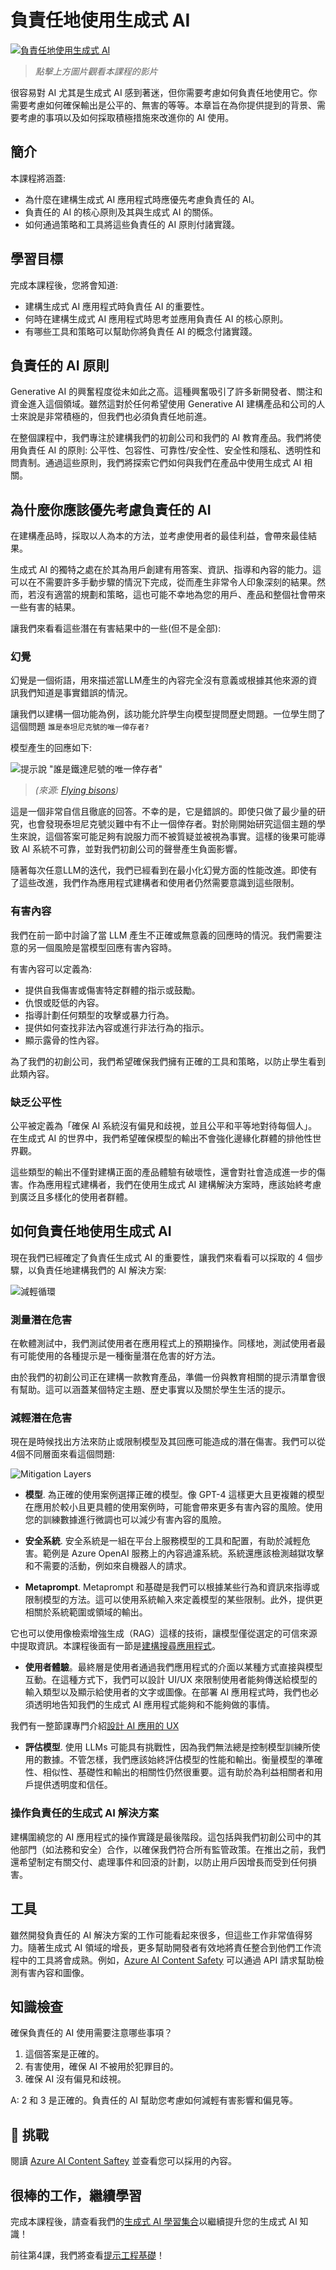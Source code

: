 ﻿# 負責任地使用生成式 AI

[![負責任地使用生成式 AI](../../images/03-lesson-banner.png?WT.mc_id=academic-105485-koreyst)](https://aka.ms/gen-ai-lesson3-gh?WT.mc_id=academic-105485-koreyst)

> _點擊上方圖片觀看本課程的影片_

很容易對 AI 尤其是生成式 AI 感到著迷，但你需要考慮如何負責任地使用它。你需要考慮如何確保輸出是公平的、無害的等等。本章旨在為你提供提到的背景、需要考慮的事項以及如何採取積極措施來改進你的 AI 使用。

## 簡介

本課程將涵蓋:

- 為什麼在建構生成式 AI 應用程式時應優先考慮負責任的 AI。
- 負責任的 AI 的核心原則及其與生成式 AI 的關係。
- 如何通過策略和工具將這些負責任的 AI 原則付諸實踐。

## 學習目標

完成本課程後，您將會知道:

- 建構生成式 AI 應用程式時負責任 AI 的重要性。
- 何時在建構生成式 AI 應用程式時思考並應用負責任 AI 的核心原則。
- 有哪些工具和策略可以幫助你將負責任 AI 的概念付諸實踐。

## 負責任的 AI 原則

Generative AI 的興奮程度從未如此之高。這種興奮吸引了許多新開發者、關注和資金進入這個領域。雖然這對於任何希望使用 Generative AI 建構產品和公司的人士來說是非常積極的，但我們也必須負責任地前進。

在整個課程中，我們專注於建構我們的初創公司和我們的 AI 教育產品。我們將使用負責任 AI 的原則: 公平性、包容性、可靠性/安全性、安全性和隱私、透明性和問責制。通過這些原則，我們將探索它們如何與我們在產品中使用生成式 AI 相關。

## 為什麼你應該優先考慮負責任的 AI

在建構產品時，採取以人為本的方法，並考慮使用者的最佳利益，會帶來最佳結果。

生成式 AI 的獨特之處在於其為用戶創建有用答案、資訊、指導和內容的能力。這可以在不需要許多手動步驟的情況下完成，從而產生非常令人印象深刻的結果。然而，若沒有適當的規劃和策略，這也可能不幸地為您的用戶、產品和整個社會帶來一些有害的結果。

讓我們來看看這些潛在有害結果中的一些(但不是全部):

### 幻覺

幻覺是一個術語，用來描述當LLM產生的內容完全沒有意義或根據其他來源的資訊我們知道是事實錯誤的情況。

讓我們以建構一個功能為例，該功能允許學生向模型提問歷史問題。一位學生問了這個問題 `誰是泰坦尼克號的唯一倖存者?`

模型產生的回應如下:

![提示說 "誰是鐵達尼號的唯一倖存者"](../../../03-using-generative-ai-responsibly/images/ChatGPT-titanic-survivor-prompt.webp?WT.mc_id=academic-105485-koreyst)

> _(來源: [Flying bisons](https://flyingbisons.com?WT.mc_id=academic-105485-koreyst))_

這是一個非常自信且徹底的回答。不幸的是，它是錯誤的。即使只做了最少量的研究，也會發現泰坦尼克號災難中有不止一個倖存者。對於剛開始研究這個主題的學生來說，這個答案可能足夠有說服力而不被質疑並被視為事實。這樣的後果可能導致 AI 系統不可靠，並對我們初創公司的聲譽產生負面影響。

隨著每次任意LLM的迭代，我們已經看到在最小化幻覺方面的性能改進。即使有了這些改進，我們作為應用程式建構者和使用者仍然需要意識到這些限制。

### 有害內容

我們在前一節中討論了當 LLM 產生不正確或無意義的回應時的情況。我們需要注意的另一個風險是當模型回應有害內容時。

有害內容可以定義為:

- 提供自我傷害或傷害特定群體的指示或鼓勵。
- 仇恨或貶低的內容。
- 指導計劃任何類型的攻擊或暴力行為。
- 提供如何查找非法內容或進行非法行為的指示。
- 顯示露骨的性內容。

為了我們的初創公司，我們希望確保我們擁有正確的工具和策略，以防止學生看到此類內容。

### 缺乏公平性

公平被定義為「確保 AI 系統沒有偏見和歧視，並且公平和平等地對待每個人」。在生成式 AI 的世界中，我們希望確保模型的輸出不會強化邊緣化群體的排他性世界觀。

這些類型的輸出不僅對建構正面的產品體驗有破壞性，還會對社會造成進一步的傷害。作為應用程式建構者，我們在使用生成式 AI 建構解決方案時，應該始終考慮到廣泛且多樣化的使用者群體。

## 如何負責任地使用生成式 AI

現在我們已經確定了負責任生成式 AI 的重要性，讓我們來看看可以採取的 4 個步驟，以負責任地建構我們的 AI 解決方案:

![減輕循環](../../images/mitigate-cycle.png?WT.mc_id=academic-105485-koreyst)

### 測量潛在危害

在軟體測試中，我們測試使用者在應用程式上的預期操作。同樣地，測試使用者最有可能使用的各種提示是一種衡量潛在危害的好方法。

由於我們的初創公司正在建構一款教育產品，準備一份與教育相關的提示清單會很有幫助。這可以涵蓋某個特定主題、歷史事實以及關於學生生活的提示。

### 減輕潛在危害

現在是時候找出方法來防止或限制模型及其回應可能造成的潛在傷害。我們可以從4個不同層面來看這個問題:

![Mitigation Layers](../../images/mitigation-layers.png?WT.mc_id=academic-105485-koreyst)

- **模型**. 為正確的使用案例選擇正確的模型。像 GPT-4 這樣更大且更複雜的模型在應用於較小且更具體的使用案例時，可能會帶來更多有害內容的風險。使用您的訓練數據進行微調也可以減少有害內容的風險。

- **安全系統**. 安全系統是一組在平台上服務模型的工具和配置，有助於減輕危害。範例是 Azure OpenAI 服務上的內容過濾系統。系統還應該檢測越獄攻擊和不需要的活動，例如來自機器人的請求。

- **Metaprompt**. Metaprompt 和基礎是我們可以根據某些行為和資訊來指導或限制模型的方法。這可以使用系統輸入來定義模型的某些限制。此外，提供更相關於系統範圍或領域的輸出。

它也可以使用像檢索增強生成（RAG）這樣的技術，讓模型僅從選定的可信來源中提取資訊。本課程後面有一節是[建構搜尋應用程式](../../../08-building-search-applications/translations/tw/README.md?WT.mc_id=academic-105485-koreyst)。

- **使用者體驗**。最終層是使用者通過我們應用程式的介面以某種方式直接與模型互動。在這種方式下，我們可以設計 UI/UX 來限制使用者能夠傳送給模型的輸入類型以及顯示給使用者的文字或圖像。在部署 AI 應用程式時，我們也必須透明地告知我們的生成式 AI 應用程式能夠和不能夠做的事情。

我們有一整節課專門介紹[設計 AI 應用的 UX](../../../12-designing-ux-for-ai-applications/translations/tw/README.md?WT.mc_id=academic-105485-koreyst)

- **評估模型**. 使用 LLMs 可能具有挑戰性，因為我們無法總是控制模型訓練所使用的數據。不管怎樣，我們應該始終評估模型的性能和輸出。衡量模型的準確性、相似性、基礎性和輸出的相關性仍然很重要。這有助於為利益相關者和用戶提供透明度和信任。

### 操作負責任的生成式 AI 解決方案

建構圍繞您的 AI 應用程式的操作實踐是最後階段。這包括與我們初創公司中的其他部門（如法務和安全）合作，以確保我們符合所有監管政策。在推出之前，我們還希望制定有關交付、處理事件和回滾的計劃，以防止用戶因增長而受到任何損害。

## 工具

雖然開發負責任的 AI 解決方案的工作可能看起來很多，但這些工作非常值得努力。隨著生成式 AI 領域的增長，更多幫助開發者有效地將責任整合到他們工作流程中的工具將會成熟。例如，[Azure AI Content Safety](https://learn.microsoft.com/azure/ai-services/content-safety/overview?WT.mc_id=academic-105485-koreyst) 可以通過 API 請求幫助檢測有害內容和圖像。

## 知識檢查

確保負責任的 AI 使用需要注意哪些事項？

1. 這個答案是正確的。
1. 有害使用，確保 AI 不被用於犯罪目的。
1. 確保 AI 沒有偏見和歧視。

A: 2 和 3 是正確的。負責任的 AI 幫助您考慮如何減輕有害影響和偏見等。

## 🚀 挑戰

閱讀 [Azure AI Content Saftey](https://learn.microsoft.com/azure/ai-services/content-safety/overview?WT.mc_id=academic-105485-koreyst) 並查看您可以採用的內容。

## 很棒的工作，繼續學習

完成本課程後，請查看我們的[生成式 AI 學習集合](https://aka.ms/genai-collection?WT.mc_id=academic-105485-koreyst)以繼續提升您的生成式 AI 知識！

前往第4課，我們將查看[提示工程基礎](../../../04-prompt-engineering-fundamentals/translations/tw/README.md?WT.mc_id=academic-105485-koreyst)！

